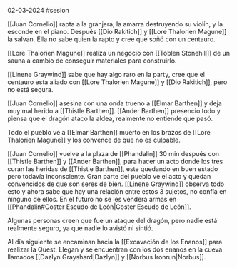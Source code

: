 02-03-2024
#sesion 

[[Juan Cornelio]] rapta a la granjera, la amarra destruyendo su violín, y la esconde en el piano.
Después [[Dio Rakitich]] y [[Lore Thalorien Magune]] la salvan. Ella no sabe quien la rapto y cree que soñó con un centauro.

[[Lore Thalorien Magune]] realiza un negocio con [[Toblen Stonehill]] de un sauna a cambio de conseguir materiales para construirlo.

[[Linene Graywind]] sabe que hay algo raro en la party, cree que el centauro esta aliado con [[Lore Thalorien Magune]] y [[Dio Rakitich]], pero no está segura.

[[Juan Cornelio]] asesina con una onda trueno a [[Elmar Barthen]] y deja muy mal herido a [[Thistle Barthen]]. [[Ander Barthen]] presencio todo y piensa que el dragón ataco la aldea, realmente no entiende que pasó.

Todo el pueblo ve a [[Elmar Barthen]] muerto en los brazos de [[Lore Thalorien Magune]] y los convence de que no es culpable.

[[Juan Cornelio]] vuelve a la plaza de [[Phandalin]] 30 min después con [[Thistle Barthen]] y [[Ander Barthen]], para hacer un acto donde los tres curan las heridas de [[Thistle Barthen]], este quedando en buen estado pero todavía inconsciente. Gran parte del pueblo ve el acto y quedan convencidos de que son seres de bien. [[Linene Graywind]] observa todo esto y ahora sabe que hay una relación entre estos 3 sujetos, no confía en ninguno de ellos. En el futuro no se les venderá armas en [[Phandalin#Coster Escudo de León|Coster Escudo de León]].

Algunas personas creen que fue un ataque del dragón, pero nadie está realmente seguro, ya que nadie lo avistó ni sintió.

Al día siguiente se encaminan hacia la [[Excavación de los Enanos]] para realizar la Quest. Llegan y se encuentran con los dos enanos en la cueva llamados [[Dazlyn Grayshard|Dazlyn]] y [[Norbus Ironrun|Norbus]].